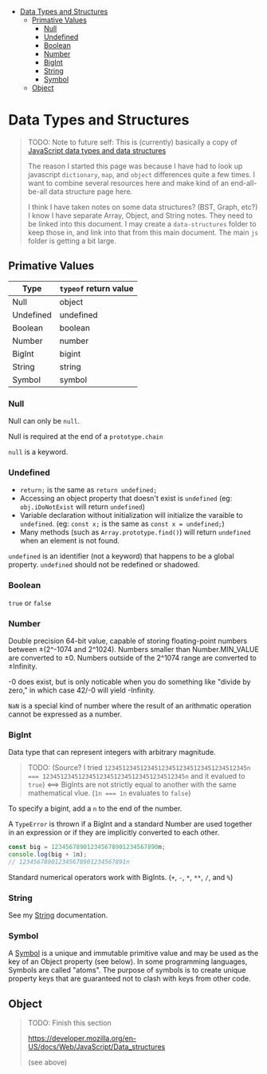 - [Data Types and Structures](#data-types-and-structures)
  - [Primative Values](#primative-values)
    - [Null](#null)
    - [Undefined](#undefined)
    - [Boolean](#boolean)
    - [Number](#number)
    - [BigInt](#bigint)
    - [String](#string)
    - [Symbol](#symbol)
  - [Object](#object)

# Data Types and Structures

> TODO: Note to future self:
> This is (currently) basically a copy of [JavaScript data types and data structures](https://developer.mozilla.org/en-US/docs/Web/JavaScript/Data_structures)
>
> The reason I started this page was because I have had to look up javascript `dictionary`, `map`, and `object` differences quite a few times. I want to combine several resources here and make kind of an end-all-be-all data structure page here.
>
> I think I have taken notes on some data structures? (BST, Graph, etc?) I know I have separate Array, Object, and String notes. They need to be linked into this document. I may create a `data-structures` folder to keep those in, and link into that from this main document. The main `js` folder is getting a bit large.

## Primative Values

| Type      | `typeof` return value |
| --------- | --------------------- |
| Null      | object                |
| Undefined | undefined             |
| Boolean   | boolean               |
| Number    | number                |
| BigInt    | bigint                |
| String    | string                |
| Symbol    | symbol                |

### Null

Null can only be `null`.

Null is required at the end of a `prototype.chain`

`null` is a keyword.

### Undefined

- `return;` is the same as `return undefined;`
- Accessing an object property that doesn't exist is `undefined` (eg: `obj.iDoNotExist` will return `undefined`)
- Variable declaration without initialization will initialize the varaible to `undefined`. (eg: `const x;` is the same as `const x = undefined;`)
- Many methods (such as `Array.prototype.find()`) will return `undefined` when an element is not found.

`undefined` is an identifier (not a keyword) that happens to be a global property. `undefined` should not be redefined or shadowed.

### Boolean

`true` or `false`

### Number

Double precision 64-bit value, capable of storing floating-point numbers between ±(2^-1074 and 2^1024). Numbers smaller than Number.MIN_VALUE are converted to ±0. Numbers outside of the 2^1074 range are converted to ±Infinity.

-0 does exist, but is only noticable when you do something like "divide by zero," in which case 42/-0 will yield -Infinity.

`NaN` is a special kind of number where the result of an arithmatic operation cannot be expressed as a number.

### BigInt

Data type that can represent integers with arbitrary magnitude.

> TODO: (Source? I tried `1234512345123451234512345123451234512345n === 1234512345123451234512345123451234512345n` and it evalued to `true`) <==> BigInts are not strictly equal to another with the same mathematical vlue. (`1n === 1n` evaluates to `false`)

To specify a bigint, add a `n` to the end of the number.

A `TypeError` is thrown if a BigInt and a standard Number are used together in an expression or if they are implicitly converted to each other.

```js
const big = 123456789012345678901234567890n;
console.log(big + 1n);
// 123456789012345678901234567891n
```

Standard numerical operators work with BigInts. (`+`, `-`, `*`, `**`, `/`, and `%`)

### String

See my [String](js-string.md) documentation.

### Symbol

A [Symbol](https://developer.mozilla.org/en-US/docs/Web/JavaScript/Reference/Global_Objects/Symbol) is a unique and immutable primitive value and may be used as the key of an Object property (see below). In some programming languages, Symbols are called "atoms". The purpose of symbols is to create unique property keys that are guaranteed not to clash with keys from other code.

## Object

> TODO: Finish this section
>
> https://developer.mozilla.org/en-US/docs/Web/JavaScript/Data_structures
>
> (see above)
